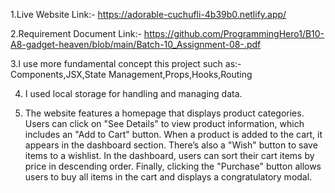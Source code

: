 1.Live Website Link:- https://adorable-cuchufli-4b39b0.netlify.app/

2.Requirement Document Link:- https://github.com/ProgrammingHero1/B10-A8-gadget-heaven/blob/main/Batch-10_Assignment-08-.pdf

3.I use more fundamental concept this project such as:-
  Components,JSX,State Management,Props,Hooks,Routing

4. I used local storage for handling and managing data.

5. The website features a homepage that displays product categories. Users can click on "See Details" to view product information, which includes an "Add to Cart" button. When a product is added to the cart, it appears in the dashboard section. There’s also a "Wish" button to save items to a wishlist. In the dashboard, users can sort their cart items by price in descending order. Finally, clicking the "Purchase" button allows users to buy all items in the cart and displays a congratulatory modal.
